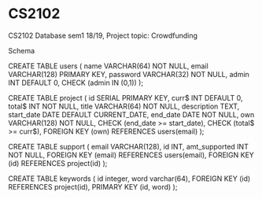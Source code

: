 # CS2102

CS2102 Database sem1 18/19, Project topic: Crowdfunding

Schema

CREATE TABLE users (
name VARCHAR(64) NOT NULL,
email VARCHAR(128) PRIMARY KEY,
password VARCHAR(32) NOT NULL,
admin INT DEFAULT 0,
CHECK (admin IN (0,1))
);

CREATE TABLE project (
id SERIAL PRIMARY KEY,
curr$ INT DEFAULT 0,
total$ INT NOT NULL,
title VARCHAR(64) NOT NULL,
description TEXT,
start_date DATE DEFAULT CURRENT_DATE,
end_date DATE NOT NULL,
own VARCHAR(128) NOT NULL,
CHECK (end_date >= start_date),
CHECK (total$ >= curr$),
FOREIGN KEY (own) REFERENCES users(email)
);

CREATE TABLE support (
email VARCHAR(128),
id INT,
amt_supported INT NOT NULL,
FOREIGN KEY (email) REFERENCES users(email),
FOREIGN KEY (id) REFERENCES project(id)
);

CREATE TABLE keywords (
id integer,
word varchar(64),
FOREIGN KEY (id) REFERENCES project(id),
PRIMARY KEY (id, word)
);
